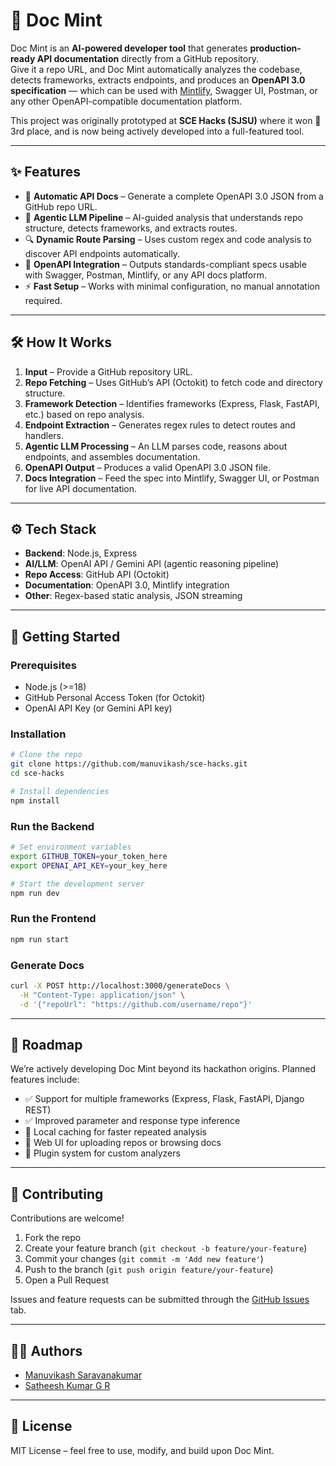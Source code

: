 # 📘 Doc Mint

Doc Mint is an **AI-powered developer tool** that generates **production-ready API documentation** directly from a GitHub repository.  
Give it a repo URL, and Doc Mint automatically analyzes the codebase, detects frameworks, extracts endpoints, and produces an **OpenAPI 3.0 specification** — which can be used with [Mintlify](https://mintlify.com), Swagger UI, Postman, or any other OpenAPI-compatible documentation platform.

This project was originally prototyped at **SCE Hacks (SJSU)** where it won 🥉 3rd place, and is now being actively developed into a full-featured tool.

---

## ✨ Features
- 🚀 **Automatic API Docs** – Generate a complete OpenAPI 3.0 JSON from a GitHub repo URL.  
- 🧠 **Agentic LLM Pipeline** – AI-guided analysis that understands repo structure, detects frameworks, and extracts routes.  
- 🔍 **Dynamic Route Parsing** – Uses custom regex and code analysis to discover API endpoints automatically.  
- 📄 **OpenAPI Integration** – Outputs standards-compliant specs usable with Swagger, Postman, Mintlify, or any API docs platform.  
- ⚡ **Fast Setup** – Works with minimal configuration, no manual annotation required.  

---

## 🛠️ How It Works
1. **Input** – Provide a GitHub repository URL.  
2. **Repo Fetching** – Uses GitHub’s API (Octokit) to fetch code and directory structure.  
3. **Framework Detection** – Identifies frameworks (Express, Flask, FastAPI, etc.) based on repo analysis.  
4. **Endpoint Extraction** – Generates regex rules to detect routes and handlers.  
5. **Agentic LLM Processing** – An LLM parses code, reasons about endpoints, and assembles documentation.  
6. **OpenAPI Output** – Produces a valid OpenAPI 3.0 JSON file.  
7. **Docs Integration** – Feed the spec into Mintlify, Swagger UI, or Postman for live API documentation.  

---

## ⚙️ Tech Stack
- **Backend**: Node.js, Express  
- **AI/LLM**: OpenAI API / Gemini API (agentic reasoning pipeline)  
- **Repo Access**: GitHub API (Octokit)  
- **Documentation**: OpenAPI 3.0, Mintlify integration  
- **Other**: Regex-based static analysis, JSON streaming  

---

## 🚀 Getting Started

### Prerequisites
- Node.js (>=18)  
- GitHub Personal Access Token (for Octokit)  
- OpenAI API Key (or Gemini API key)  

### Installation
```bash
# Clone the repo
git clone https://github.com/manuvikash/sce-hacks.git
cd sce-hacks

# Install dependencies
npm install
```

### Run the Backend
```bash
# Set environment variables
export GITHUB_TOKEN=your_token_here
export OPENAI_API_KEY=your_key_here

# Start the development server
npm run dev
```

### Run the Frontend
```bash
npm run start
```

### Generate Docs
```bash
curl -X POST http://localhost:3000/generateDocs \
  -H "Content-Type: application/json" \
  -d '{"repoUrl": "https://github.com/username/repo"}'
```

---

## 🧭 Roadmap
We’re actively developing Doc Mint beyond its hackathon origins. Planned features include:
- ✅ Support for multiple frameworks (Express, Flask, FastAPI, Django REST)  
- ✅ Improved parameter and response type inference  
- 🔄 Local caching for faster repeated analysis  
- 🔄 Web UI for uploading repos or browsing docs  
- 🔄 Plugin system for custom analyzers  

---

## 🤝 Contributing
Contributions are welcome!  

1. Fork the repo  
2. Create your feature branch (`git checkout -b feature/your-feature`)  
3. Commit your changes (`git commit -m 'Add new feature'`)  
4. Push to the branch (`git push origin feature/your-feature`)  
5. Open a Pull Request  

Issues and feature requests can be submitted through the [GitHub Issues](../../issues) tab.  

---

## 👨‍💻 Authors
- [Manuvikash Saravanakumar](https://github.com/manuvikash)  
- [Satheesh Kumar G R](https://https://github.com/satheesh18)  

---

## 📜 License
MIT License – feel free to use, modify, and build upon Doc Mint.
